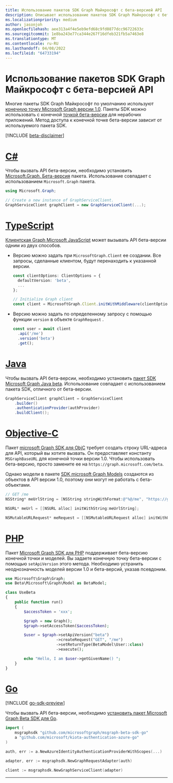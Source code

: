 ```yaml
---
title: Использование пакетов SDK Graph Майкрософт с бета-версией API
description: Описывает использование пакетов SDK Graph Майкрософт с бета-версией API.
ms.localizationpriority: medium
author: jasonjoh
ms.openlocfilehash: aee313a4f4e5eb9efd68c9fd0877dcc96722633c
ms.sourcegitcommit: 1e8ba243e77ca344e267f16dfeb321fb5a7463e8
ms.translationtype: MT
ms.contentlocale: ru-RU
ms.lasthandoff: 04/08/2022
ms.locfileid: "64733194"
---
```

# <a name="use-the-microsoft-graph-sdks-with-the-beta-api"></a>Использование пакетов SDK Graph Майкрософт с бета-версией API

Многие пакеты SDK Graph Майкрософт по умолчанию используют [конечную точку Microsoft Graph версии 1.0](/graph/api/overview?view=graph-rest-1.0&preserve-view=false). Пакеты SDK можно использовать с конечной [точкой бета-версии](/graph/api/overview?view=graph-rest-beta&preserve-view=true) для нерабочих приложений. Метод доступа к конечной точке бета-версии зависит от используемого пакета SDK.

[!INCLUDE [beta-disclaimer](../../api-reference/includes/beta-disclaimer.md)]

<!-- markdownlint-disable MD025 -->
# <a name="c"></a>[C#](#tab/CS)

Чтобы вызвать API бета-версии, необходимо установить [Microsoft.Graph. Бета-версия](https://www.nuget.org/packages/Microsoft.Graph.Beta) пакета. Использование совпадает с использованием `Microsoft.Graph` пакета.

```csharp
using Microsoft.Graph;

// Create a new instance of GraphServiceClient.
GraphServiceClient graphClient = new GraphServiceClient(...);
```

# <a name="typescript"></a>[TypeScript](#tab/typeScript)

[Клиентская Graph Microsoft JavaScript](https://github.com/microsoftgraph/msgraph-sdk-javascript) может вызывать API бета-версии одним из двух способов.

- Версию можно задать при `MicrosoftGraph.Client` ее создании. Все запросы, сделанные клиентом, будут перенаходить к указанной версии.

    ```typescript
    const clientOptions: ClientOptions = {
      defaultVersion: 'beta',
      ...
    };

    // Initialize Graph client
    const client = MicrosoftGraph.Client.initWithMiddleware(clientOptions);
    ```

- Версию можно задать по определенному запросу с помощью функции `version` в объекте `GraphRequest` .

    ```typescript
    const user = await client
      .api('/me')
      .version('beta')
      .get();
    ```

# <a name="java"></a>[Java](#tab/Java)

Чтобы вызвать API бета-версии, необходимо установить [пакет SDK Microsoft Graph Java beta](https://github.com/microsoftgraph/msgraph-beta-sdk-java). Использование совпадает с использованием пакета SDK, отличного от бета-версии.

```Java
GraphServiceClient graphClient = GraphServiceClient
    .builder()
    .authenticationProvider(authProvider)
    .buildClient();
```

# <a name="objective-c"></a>[Objective-C](#tab/Objective-C)

Пакет [microsoft Graph SDK для ObjC](https://github.com/microsoftgraph/msgraph-sdk-objc) требует создать строку URL-адреса для API, который вы хотите вызвать. Он предоставляет константу `MSGraphBaseURL` для конечной точки версии 1.0. Чтобы использовать бета-версию, просто замените ее на `https://graph.microsoft.com/beta`.

Однако модели в пакете [SDK microsoft Graph Models](https://github.com/microsoftgraph/msgraph-sdk-objc-models) создаются из объектов в API версии 1.0, поэтому они могут не работать с бета-объектами.

```objectivec
// GET /me
NSString* meUrlString = [NSString stringWithFormat:@"%@/me", "https://graph.microsoft.com/beta"];

NSURL* meUrl = [[NSURL alloc] initWithString:meUrlString];

NSMutableURLRequest* meRequest = [[NSMutableURLRequest alloc] initWithURL:meUrl];
```

# <a name="php"></a>[PHP](#tab/PHP)

Пакет [Microsoft Graph SDK для PHP](https://github.com/microsoftgraph/msgraph-sdk-php) поддерживает бета-версию конечной точки и моделей. Вы задаете конечную точку бета-версии с помощью `setApiVersion` этого метода. Необходимо устранить неоднозначность моделей версии 1.0 и бета-версий, указав псевдоним.

```php
use Microsoft\Graph\Graph;
use Beta\Microsoft\Graph\Model as BetaModel;

class UseBeta
{
    public function run()
    {
        $accessToken = 'xxx';

        $graph = new Graph();
        $graph->setAccessToken($accessToken);

        $user = $graph->setApiVersion("beta")
                      ->createRequest("GET", "/me")
                      ->setReturnType(BetaModel\User::class)
                      ->execute();

        echo "Hello, I am $user->getGivenName() ";
    }
}
```

# <a name="go"></a>[Go](#tab/Go)

[!INCLUDE [go-sdk-preview](../../includes/go-sdk-preview.md)]

Чтобы вызвать API бета-версии, необходимо [установить пакет Microsoft Graph Beta SDK для Go](https://github.com/microsoftgraph/msgraph-beta-sdk-go).

```go
import (
    msgraphsdk "github.com/microsoftgraph/msgraph-beta-sdk-go"
    a "github.com/microsoft/kiota-authentication-azure-go"
)

auth, err := a.NewAzureIdentityAuthenticationProviderWithScopes(...)

adapter, err := msgraphsdk.NewGraphRequestAdapter(auth)

client := msgraphsdk.NewGraphServiceClient(adapter)
```

---
